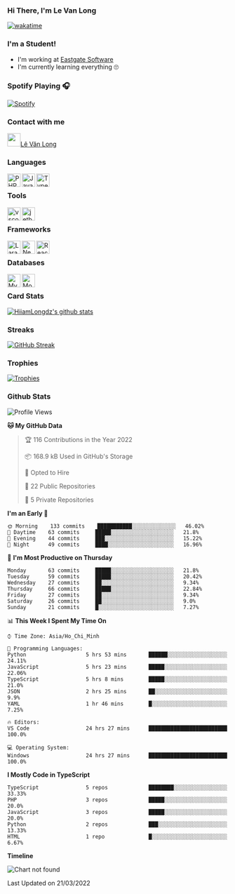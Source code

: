 ### Hi There, I'm Le Van Long 

[![wakatime](https://wakatime.com/badge/user/6843c55a-2a06-4fcd-8ddd-3f4718f8cf4d.svg)](https://wakatime.com/@6843c55a-2a06-4fcd-8ddd-3f4718f8cf4d)

### I'm a Student!
- I'm working at [Eastgate Software](https://eastgate-software.com/)
- I'm currently learning everything 🙄

### Spotify Playing 🎧
[![Spotify](https://spotify-readme-v2-ljjw4c8pd-hiiamlongdz.vercel.app/api/spotify)](https://open.spotify.com/user/312ooo2a5zz44sszdfjmqgjbgmsq)


### Contact with me

[<img src="https://img.icons8.com/dusk/64/000000/facebook-new--v2.png" width="30px"/>Lê Văn Long](https://www.facebook.com/HiiamLongdzz)

### Languages
<img align="left" alt="PHP" src="https://img.icons8.com/dusk/64/000000/php-logo.png" width="30px"/>
<img align="left" alt="JavaScript" src="https://img.icons8.com/dusk/64/000000/javascript.png" width="30px"/>
<img align="left" alt="TypeScript" src="https://img.icons8.com/typescript" width="30px" />
<br />

### Tools
<img align="left" alt="vscode" src="https://img.icons8.com/dusk/64/000000/visual-studio-code-2019.png" width="30px"/>
<img align="left" alt="jetbrain" src="https://camo.githubusercontent.com/8268dcfb76697dd53286590ec9b4385d7a0b89ce/68747470733a2f2f63646e2e6a7364656c6976722e6e65742f6e706d2f73696d706c652d69636f6e734076332f69636f6e732f6a6574627261696e732e737667" width="30px"/>
<br />

### Frameworks
<img align="left" alt="Laravel" src="https://img.icons8.com/ios/50/000000/laravel.png" width="30px"/>
<img align="left" alt="NestJS" src="https://d33wubrfki0l68.cloudfront.net/e937e774cbbe23635999615ad5d7732decad182a/26072/logo-small.ede75a6b.svg" width="30px" />
<img align="left" alt="ReactJS" src="https://img.icons8.com/dusk/64/000000/react.png" width="30px" />
<br />

### Databases
<img align="left" alt="MySQL" src="https://img.icons8.com/ios-filled/50/000000/mysql-logo.png" width="30px"/>
<img align="left" alt="MongoDB" src="https://webimages.mongodb.com/_com_assets/cms/kpo5kblefbjq79065-Horizontal_Default.svg?auto=format%252Ccompress" height="30px" />
<br />

### Card Stats
[![HiiamLongdz's github stats](https://github-readme-stats.vercel.app/api?username=HiiamLongdz&show_icons=true&theme=default)](#CardStats)

### Streaks
[![GitHub Streak](http://github-readme-streak-stats.herokuapp.com?user=HiiamLongdz)](#Streaks)

### Trophies
[![Trophies](https://github-profile-trophy.vercel.app/?username=HiiamLongdz&margin-w=10&theme=discord)](#Trophies)

### Github Stats
<!--START_SECTION:waka-->
![Profile Views](http://img.shields.io/badge/Profile%20Views-4-blue)

**🐱 My GitHub Data** 

> 🏆 116 Contributions in the Year 2022
 > 
> 📦 168.9 kB Used in GitHub's Storage 
 > 
> 💼 Opted to Hire
 > 
> 📜 22 Public Repositories 
 > 
> 🔑 5 Private Repositories  
 > 
**I'm an Early 🐤** 

```text
🌞 Morning    133 commits    ███████████░░░░░░░░░░░░░░   46.02% 
🌆 Daytime    63 commits     █████░░░░░░░░░░░░░░░░░░░░   21.8% 
🌃 Evening    44 commits     ███░░░░░░░░░░░░░░░░░░░░░░   15.22% 
🌙 Night      49 commits     ████░░░░░░░░░░░░░░░░░░░░░   16.96%

```
📅 **I'm Most Productive on Thursday** 

```text
Monday       63 commits     █████░░░░░░░░░░░░░░░░░░░░   21.8% 
Tuesday      59 commits     █████░░░░░░░░░░░░░░░░░░░░   20.42% 
Wednesday    27 commits     ██░░░░░░░░░░░░░░░░░░░░░░░   9.34% 
Thursday     66 commits     █████░░░░░░░░░░░░░░░░░░░░   22.84% 
Friday       27 commits     ██░░░░░░░░░░░░░░░░░░░░░░░   9.34% 
Saturday     26 commits     ██░░░░░░░░░░░░░░░░░░░░░░░   9.0% 
Sunday       21 commits     █░░░░░░░░░░░░░░░░░░░░░░░░   7.27%

```


📊 **This Week I Spent My Time On** 

```text
⌚︎ Time Zone: Asia/Ho_Chi_Minh

💬 Programming Languages: 
Python                   5 hrs 53 mins       ██████░░░░░░░░░░░░░░░░░░░   24.11% 
JavaScript               5 hrs 23 mins       █████░░░░░░░░░░░░░░░░░░░░   22.06% 
TypeScript               5 hrs 8 mins        █████░░░░░░░░░░░░░░░░░░░░   21.0% 
JSON                     2 hrs 25 mins       ██░░░░░░░░░░░░░░░░░░░░░░░   9.9% 
YAML                     1 hr 46 mins        █░░░░░░░░░░░░░░░░░░░░░░░░   7.25%

🔥 Editors: 
VS Code                  24 hrs 27 mins      █████████████████████████   100.0%

💻 Operating System: 
Windows                  24 hrs 27 mins      █████████████████████████   100.0%

```

**I Mostly Code in TypeScript** 

```text
TypeScript               5 repos             ████████░░░░░░░░░░░░░░░░░   33.33% 
PHP                      3 repos             █████░░░░░░░░░░░░░░░░░░░░   20.0% 
JavaScript               3 repos             █████░░░░░░░░░░░░░░░░░░░░   20.0% 
Python                   2 repos             ███░░░░░░░░░░░░░░░░░░░░░░   13.33% 
HTML                     1 repo              █░░░░░░░░░░░░░░░░░░░░░░░░   6.67%

```


**Timeline**

![Chart not found](https://raw.githubusercontent.com/HiiamLongdz/HiiamLongdz/master/charts/bar_graph.png) 


 Last Updated on 21/03/2022
<!--END_SECTION:waka-->
